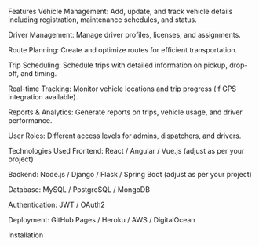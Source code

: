 Features
Vehicle Management: Add, update, and track vehicle details including registration, maintenance schedules, and status.

Driver Management: Manage driver profiles, licenses, and assignments.

Route Planning: Create and optimize routes for efficient transportation.

Trip Scheduling: Schedule trips with detailed information on pickup, drop-off, and timing.

Real-time Tracking: Monitor vehicle locations and trip progress (if GPS integration available).

Reports & Analytics: Generate reports on trips, vehicle usage, and driver performance.

User Roles: Different access levels for admins, dispatchers, and drivers.

Technologies Used
Frontend: React / Angular / Vue.js (adjust as per your project)

Backend: Node.js / Django / Flask / Spring Boot (adjust as per your project)

Database: MySQL / PostgreSQL / MongoDB

Authentication: JWT / OAuth2

Deployment: GitHub Pages / Heroku / AWS / DigitalOcean

Installation
